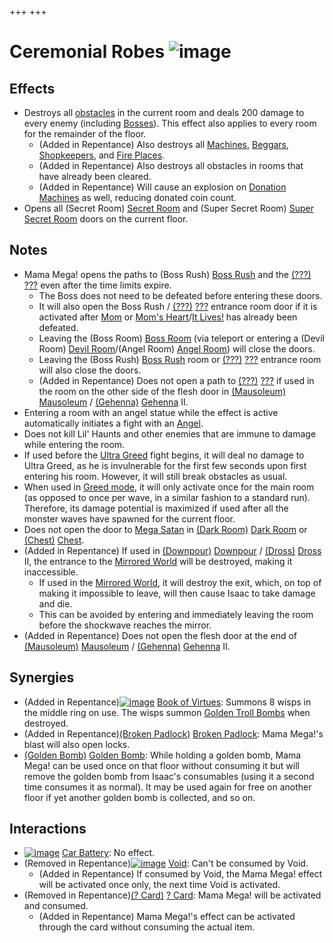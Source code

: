 +++
+++

 # Ceremonial Robes ![image](/image/Ceremonial_Robes.png) 


Effects
---------


* Destroys all [obstacles](/wiki/Obstacle "Obstacle") in the current room and deals 200 damage to every enemy (including [Bosses](/wiki/Boss "Boss")). This effect also applies to every room for the remainder of the floor.
	+ (Added in Repentance) Also destroys all [Machines](/wiki/Machine "Machine"), [Beggars](/wiki/Beggar "Beggar"), [Shopkeepers](/wiki/Shopkeeper "Shopkeeper"), and [Fire Places](/wiki/Fire_Places "Fire Places").
	+ (Added in Repentance) Also destroys all obstacles in rooms that have already been cleared.
	+ (Added in Repentance) Will cause an explosion on [Donation Machines](/wiki/Donation_Machine "Donation Machine") as well, reducing donated coin count.
* Opens all (Secret Room) [Secret Room](/wiki/Secret_Room "Secret Room") and (Super Secret Room) [Super Secret Room](/wiki/Super_Secret_Room "Super Secret Room") doors on the current floor.


Notes
-------


* Mama Mega! opens the paths to (Boss Rush) [Boss Rush](/wiki/Boss_Rush "Boss Rush") and the [(???)](/wiki/%3F%3F%3F_(Floor) "???") [???](/wiki/%3F%3F%3F_(Floor) "??? (Floor)") even after the time limits expire.
	+ The Boss does not need to be defeated before entering these doors.
	+ It will also open the Boss Rush / [(???)](/wiki/%3F%3F%3F_(Floor) "???") [???](/wiki/%3F%3F%3F_(Floor) "??? (Floor)") entrance room door if it is activated after [Mom](/wiki/Mom "Mom") or [Mom's Heart](/wiki/Mom%27s_Heart "Mom's Heart")/[It Lives!](/wiki/It_Lives! "It Lives!") has already been defeated.
	+ Leaving the (Boss Room) [Boss Room](/wiki/Boss_Room "Boss Room") (via teleport or entering a (Devil Room) [Devil Room](/wiki/Devil_Room "Devil Room")/(Angel Room) [Angel Room](/wiki/Angel_Room "Angel Room")) will close the doors.
	+ Leaving the (Boss Rush) [Boss Rush](/wiki/Boss_Rush "Boss Rush") room or [(???)](/wiki/%3F%3F%3F_(Floor) "???") [???](/wiki/%3F%3F%3F_(Floor) "??? (Floor)") entrance room will also close the doors.
	+ (Added in Repentance) Does not open a path to [(???)](/wiki/%3F%3F%3F_(Floor) "???") [???](/wiki/%3F%3F%3F_(Floor) "??? (Floor)") if used in the room on the other side of the flesh door in [(Mausoleum)](/wiki/Mausoleum "Mausoleum") [Mausoleum](/wiki/Mausoleum "Mausoleum") / [(Gehenna)](/wiki/Gehenna "Gehenna") [Gehenna](/wiki/Gehenna "Gehenna") II.
* Entering a room with an angel statue while the effect is active automatically initiates a fight with an [Angel](/wiki/Angel "Angel").
* Does not kill Lil' Haunts and other enemies that are immune to damage while entering the room.
* If used before the [Ultra Greed](/wiki/Ultra_Greed "Ultra Greed") fight begins, it will deal no damage to Ultra Greed, as he is invulnerable for the first few seconds upon first entering his room. However, it will still break obstacles as usual.
* When used in [Greed mode](/wiki/Greed_mode "Greed mode"), it will only activate once for the main room (as opposed to once per wave, in a similar fashion to a standard run). Therefore, its damage potential is maximized if used after all the monster waves have spawned for the current floor.
* Does not open the door to [Mega Satan](/wiki/Mega_Satan "Mega Satan") in [(Dark Room)](/wiki/Dark_Room "Dark Room") [Dark Room](/wiki/Dark_Room "Dark Room") or [(Chest)](/wiki/Chest_(Floor) "Chest") [Chest](/wiki/Chest_(Floor) "Chest (Floor)").
* (Added in Repentance) If used in [(Downpour)](/wiki/Downpour "Downpour") [Downpour](/wiki/Downpour "Downpour") / [(Dross)](/wiki/Dross "Dross") [Dross](/wiki/Dross "Dross") II, the entrance to the [Mirrored World](/wiki/Mirrored_World "Mirrored World") will be destroyed, making it inaccessible.
	+ If used in the [Mirrored World](/wiki/Mirrored_World "Mirrored World"), it will destroy the exit, which, on top of making it impossible to leave, will then cause Isaac to take damage and die.
	+ This can be avoided by entering and immediately leaving the room before the shockwave reaches the mirror.
* (Added in Repentance) Does not open the flesh door at the end of [(Mausoleum)](/wiki/Mausoleum "Mausoleum") [Mausoleum](/wiki/Mausoleum "Mausoleum") / [(Gehenna)](/wiki/Gehenna "Gehenna") [Gehenna](/wiki/Gehenna "Gehenna") II.


Synergies
-----------


* (Added in Repentance)[![image](/image/Book_of_Virtues.png)](/wiki/Book_of_Virtues "Book of Virtues") [Book of Virtues](/wiki/Book_of_Virtues "Book of Virtues"): Summons 8 wisps in the middle ring on use. The wisps summon [Golden Troll Bombs](/wiki/Bombs "Bombs") when destroyed.
* (Added in Repentance)[(Broken Padlock)](/wiki/Broken_Padlock "Broken Padlock") [Broken Padlock](/wiki/Broken_Padlock "Broken Padlock"): Mama Mega!'s blast will also open locks.
* [(Golden Bomb)](/wiki/Golden_Bomb "Golden Bomb") [Golden Bomb](/wiki/Golden_Bomb "Golden Bomb"): While holding a golden bomb, Mama Mega! can be used once on that floor without consuming it but will remove the golden bomb from Isaac's consumables (using it a second time consumes it as normal). It may be used again for free on another floor if yet another golden bomb is collected, and so on.


Interactions
--------------


* [![image](/image/Car_Battery.png)](/wiki/Car_Battery "Car Battery") [Car Battery](/wiki/Car_Battery "Car Battery"): No effect.
* (Removed in Repentance)[![image](/image/Void.png)](/wiki/Void "Void") [Void](/wiki/Void "Void"): Can't be consumed by Void.
	+ (Added in Repentance) If consumed by Void, the Mama Mega! effect will be activated once only, the next time Void is activated.
* (Removed in Repentance)[(? Card)](/wiki/%3F_Card "? Card") [? Card](/wiki/%3F_Card "? Card"): Mama Mega! will be activated and consumed.
	+ (Added in Repentance) Mama Mega!'s effect can be activated through the card without consuming the actual item.


